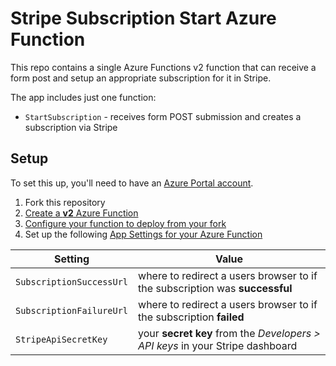 # Stripe Subscription Start Azure Function

This repo contains a single Azure Functions v2 function that can receive a form post and setup an appropriate subscription for it in Stripe.

The app includes just one function:

* `StartSubscription` - receives form POST submission and creates a subscription via Stripe

## Setup

To set this up, you'll need to have an [Azure Portal account](https://portal.azure.com).


1. Fork this repository
2. [Create a **v2** Azure Function](https://docs.microsoft.com/en-us/azure/azure-functions/functions-create-first-azure-function)
3. [Configure your function to deploy from your fork](https://docs.microsoft.com/en-us/azure/azure-functions/scripts/functions-cli-create-function-app-github-continuous)
4. Set up the following [App Settings for your Azure Function](https://docs.microsoft.com/en-us/azure/azure-functions/functions-how-to-use-azure-function-app-settings)

| Setting | Value
| -------- | -------
| `SubscriptionSuccessUrl` | where to redirect a users browser to if the subscription was **successful**
| `SubscriptionFailureUrl` | where to redirect a users browser to if the subscription **failed**
| `StripeApiSecretKey` | your **secret key**  from the *Developers > API keys* in your Stripe dashboard
